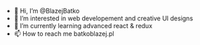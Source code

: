 - 👋 Hi, I’m @BlazejBatko
- 👀 I’m interested in web developement and creative UI designs
- 🌱 I’m currently learning advanced react & redux
- 📫 How to reach me batkoblazej.pl

<!---
BlazejBatko/BlazejBatko is a ✨ special ✨ repository because its `README.md` (this file) appears on your GitHub profile.
You can click the Preview link to take a look at your changes.
--->
